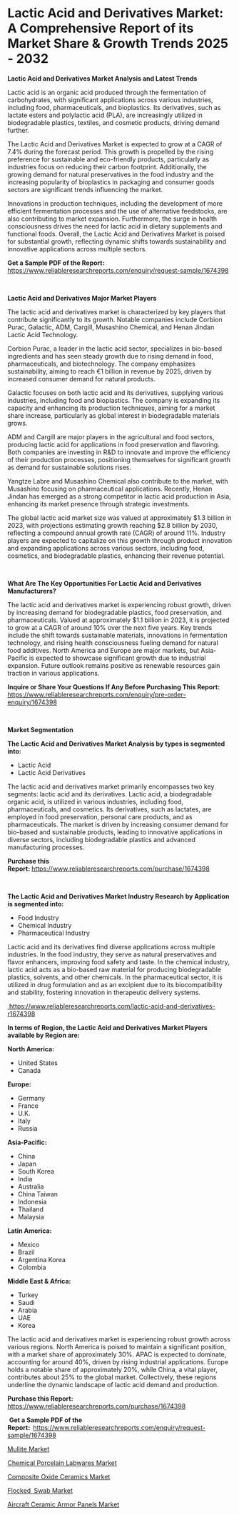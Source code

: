 <p><h1>Lactic Acid and Derivatives Market: A Comprehensive Report of its Market Share & Growth Trends 2025 - 2032</h1></p><p><strong>Lactic Acid and Derivatives Market Analysis and Latest Trends</strong></p>
<p><p>Lactic acid is an organic acid produced through the fermentation of carbohydrates, with significant applications across various industries, including food, pharmaceuticals, and bioplastics. Its derivatives, such as lactate esters and polylactic acid (PLA), are increasingly utilized in biodegradable plastics, textiles, and cosmetic products, driving demand further.</p><p>The Lactic Acid and Derivatives Market is expected to grow at a CAGR of 7.4% during the forecast period. This growth is propelled by the rising preference for sustainable and eco-friendly products, particularly as industries focus on reducing their carbon footprint. Additionally, the growing demand for natural preservatives in the food industry and the increasing popularity of bioplastics in packaging and consumer goods sectors are significant trends influencing the market.</p><p>Innovations in production techniques, including the development of more efficient fermentation processes and the use of alternative feedstocks, are also contributing to market expansion. Furthermore, the surge in health consciousness drives the need for lactic acid in dietary supplements and functional foods. Overall, the Lactic Acid and Derivatives Market is poised for substantial growth, reflecting dynamic shifts towards sustainability and innovative applications across multiple sectors.</p></p>
<p><strong>Get a Sample PDF of the Report:&nbsp;</strong> <a href="https://www.reliableresearchreports.com/enquiry/request-sample/1674398?utm_campaign=16&utm_medium=2&utm_source=Github&utm_content=ia&utm_term=25032025&utm_id=lactic-acid-and-derivatives">https://www.reliableresearchreports.com/enquiry/request-sample/1674398</a></p>
<p>&nbsp;</p>
<p><strong>Lactic Acid and Derivatives Major Market Players</strong></p>
<p><p>The lactic acid and derivatives market is characterized by key players that contribute significantly to its growth. Notable companies include Corbion Purac, Galactic, ADM, Cargill, Musashino Chemical, and Henan Jindan Lactic Acid Technology. </p><p>Corbion Purac, a leader in the lactic acid sector, specializes in bio-based ingredients and has seen steady growth due to rising demand in food, pharmaceuticals, and biotechnology. The company emphasizes sustainability, aiming to reach €1 billion in revenue by 2025, driven by increased consumer demand for natural products.</p><p>Galactic focuses on both lactic acid and its derivatives, supplying various industries, including food and bioplastics. The company is expanding its capacity and enhancing its production techniques, aiming for a market share increase, particularly as global interest in biodegradable materials grows.</p><p>ADM and Cargill are major players in the agricultural and food sectors, producing lactic acid for applications in food preservation and flavoring. Both companies are investing in R&D to innovate and improve the efficiency of their production processes, positioning themselves for significant growth as demand for sustainable solutions rises.</p><p>Yangtze Labre and Musashino Chemical also contribute to the market, with Musashino focusing on pharmaceutical applications. Recently, Henan Jindan has emerged as a strong competitor in lactic acid production in Asia, enhancing its market presence through strategic investments.</p><p>The global lactic acid market size was valued at approximately $1.3 billion in 2023, with projections estimating growth reaching $2.8 billion by 2030, reflecting a compound annual growth rate (CAGR) of around 11%. Industry players are expected to capitalize on this growth through product innovation and expanding applications across various sectors, including food, cosmetics, and biodegradable plastics, enhancing their revenue potential.</p></p>
<p>&nbsp;</p>
<p><strong>What Are The Key Opportunities For Lactic Acid and Derivatives Manufacturers?</strong></p>
<p><p>The lactic acid and derivatives market is experiencing robust growth, driven by increasing demand for biodegradable plastics, food preservation, and pharmaceuticals. Valued at approximately $1.1 billion in 2023, it is projected to grow at a CAGR of around 10% over the next five years. Key trends include the shift towards sustainable materials, innovations in fermentation technology, and rising health consciousness fueling demand for natural food additives. North America and Europe are major markets, but Asia-Pacific is expected to showcase significant growth due to industrial expansion. Future outlook remains positive as renewable resources gain traction in various applications.</p></p>
<p><strong>Inquire or Share Your Questions If Any Before Purchasing This Report:</strong> <a href="https://www.reliableresearchreports.com/enquiry/pre-order-enquiry/1674398?utm_campaign=16&utm_medium=2&utm_source=Github&utm_content=ia&utm_term=25032025&utm_id=lactic-acid-and-derivatives">https://www.reliableresearchreports.com/enquiry/pre-order-enquiry/1674398</a></p>
<p>&nbsp;</p>
<p><strong>Market Segmentation</strong></p>
<p><strong>The Lactic Acid and Derivatives Market Analysis by types is segmented into:</strong></p>
<p><ul><li>Lactic Acid</li><li>Lactic Acid Derivatives</li></ul></p>
<p><p>The lactic acid and derivatives market primarily encompasses two key segments: lactic acid and its derivatives. Lactic acid, a biodegradable organic acid, is utilized in various industries, including food, pharmaceuticals, and cosmetics. Its derivatives, such as lactates, are employed in food preservation, personal care products, and as pharmaceuticals. The market is driven by increasing consumer demand for bio-based and sustainable products, leading to innovative applications in diverse sectors, including biodegradable plastics and advanced manufacturing processes.</p></p>
<p><strong>Purchase this Report:&nbsp;</strong><a href="https://www.reliableresearchreports.com/purchase/1674398?utm_campaign=16&utm_medium=2&utm_source=Github&utm_content=ia&utm_term=25032025&utm_id=lactic-acid-and-derivatives">https://www.reliableresearchreports.com/purchase/1674398</a></p>
<p>&nbsp;</p>
<p><strong>The Lactic Acid and Derivatives Market Industry Research by Application is segmented into:</strong></p>
<p><ul><li>Food Industry</li><li>Chemical Industry</li><li>Pharmaceutical Industry</li></ul></p>
<p><p>Lactic acid and its derivatives find diverse applications across multiple industries. In the food industry, they serve as natural preservatives and flavor enhancers, improving food safety and taste. In the chemical industry, lactic acid acts as a bio-based raw material for producing biodegradable plastics, solvents, and other chemicals. In the pharmaceutical sector, it is utilized in drug formulation and as an excipient due to its biocompatibility and stability, fostering innovation in therapeutic delivery systems.</p></p>
<p><a href="https://www.reliableresearchreports.com/lactic-acid-and-derivatives-r1674398?utm_campaign=16&utm_medium=2&utm_source=Github&utm_content=ia&utm_term=25032025&utm_id=lactic-acid-and-derivatives">&nbsp;https://www.reliableresearchreports.com/lactic-acid-and-derivatives-r1674398</a></p>
<p><strong>In terms of Region, the Lactic Acid and Derivatives Market Players available by Region are:</strong></p>
<p>
    <p> <strong> North America: </strong>
        <ul>
            <li>United States</li>
            <li>Canada</li>
        </ul>
        </p> 
    <p> <strong> Europe: </strong>
        <ul>
            <li>Germany</li>
            <li>France</li>
            <li>U.K.</li>
            <li>Italy</li>
            <li>Russia</li>
        </ul>
        </p> 
    <p> <strong> Asia-Pacific: </strong>
        <ul>
            <li>China</li>
            <li>Japan</li>
            <li>South Korea</li>
            <li>India</li>
            <li>Australia</li>
            <li>China Taiwan</li>
            <li>Indonesia</li>
            <li>Thailand</li>
            <li>Malaysia</li>
        </ul>
        </p> 
    <p> <strong> Latin America: </strong>
        <ul>
            <li>Mexico</li>
            <li>Brazil</li>
            <li>Argentina Korea</li>
            <li>Colombia</li>
        </ul>
        </p> 
    <p> <strong> Middle East & Africa: </strong>
        <ul>
            <li>Turkey</li>
            <li>Saudi</li>
            <li>Arabia</li>
            <li>UAE</li>
            <li>Korea</li>
        </ul>
    </p>
    </p>
<p><p>The lactic acid and derivatives market is experiencing robust growth across various regions. North America is poised to maintain a significant position, with a market share of approximately 30%. APAC is expected to dominate, accounting for around 40%, driven by rising industrial applications. Europe holds a notable share of approximately 20%, while China, a vital player, contributes about 25% to the global market. Collectively, these regions underline the dynamic landscape of lactic acid demand and production.</p></p>
<p><strong>Purchase this Report: </strong><a href="https://www.reliableresearchreports.com/purchase/1674398?utm_campaign=16&utm_medium=2&utm_source=Github&utm_content=ia&utm_term=25032025&utm_id=lactic-acid-and-derivatives">https://www.reliableresearchreports.com/purchase/1674398</a></p>
<p>&nbsp;<strong>Get a Sample PDF of the Report:&nbsp;&nbsp;</strong><a href="https://www.reliableresearchreports.com/enquiry/request-sample/1674398?utm_campaign=16&utm_medium=2&utm_source=Github&utm_content=ia&utm_term=25032025&utm_id=lactic-acid-and-derivatives">https://www.reliableresearchreports.com/enquiry/request-sample/1674398</a></p>
<p><strong></strong></p>
<p><p><a href="https://github.com/cachaskluwe/Market-Research-Report-List-1/blob/main/mullite-market.md?utm_campaign=16&utm_medium=2&utm_source=Github&utm_content=ia&utm_term=25032025&utm_id=lactic-acid-and-derivatives">Mullite Market</a></p><p><a href="https://github.com/thanenegenqa/Market-Research-Report-List-1/blob/main/chemical-porcelain-labwares-market.md?utm_campaign=16&utm_medium=2&utm_source=Github&utm_content=ia&utm_term=25032025&utm_id=lactic-acid-and-derivatives">Chemical Porcelain Labwares Market</a></p><p><a href="https://github.com/mehakmiamid1/Market-Research-Report-List-1/blob/main/composite-oxide-ceramics-market.md?utm_campaign=16&utm_medium=2&utm_source=Github&utm_content=ia&utm_term=25032025&utm_id=lactic-acid-and-derivatives">Composite Oxide Ceramics Market</a></p><p><a href="https://github.com/cezilfinerv9/Market-Research-Report-List-1/blob/main/flocked-swab-market.md?utm_campaign=16&utm_medium=2&utm_source=Github&utm_content=ia&utm_term=25032025&utm_id=lactic-acid-and-derivatives">Flocked Swab Market</a></p><p><a href="https://github.com/lelkohydesyj/Market-Research-Report-List-1/blob/main/aircraft-ceramic-armor-panels-market.md?utm_campaign=16&utm_medium=2&utm_source=Github&utm_content=ia&utm_term=25032025&utm_id=lactic-acid-and-derivatives">Aircraft Ceramic Armor Panels Market</a></p></p>